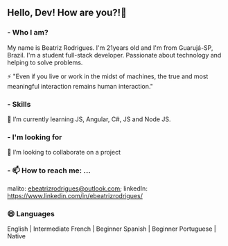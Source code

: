 ## Hello, Dev! How are you?!👋


### - Who I am?
  My name is Beatriz Rodrigues. I'm 21years old and I'm from Guarujá-SP, Brazil. I'm a student full-stack developer. Passionate about technology and helping to solve problems.
  

  ⚡ "Even if you live or work in the midst of machines, the true and most meaningful interaction remains human interaction." 


### - Skills

  🌱 I’m currently learning JS, Angular, C#, JS and Node JS.

### - I'm looking for

  👯 I’m looking to collaborate on a project

### - 📫 How to reach me: ...

  malito: ebeatrizrodrigues@outlook.com;
  linkedIn: https://www.linkedin.com/in/ebeatrizrodrigues/

###  😄 Languages
  English | Intermediate
  French | Beginner
  Spanish | Beginner
  Portuguese | Native

